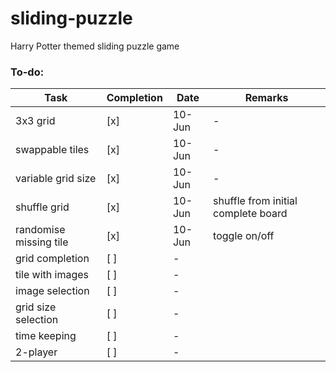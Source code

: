 # sliding-puzzle
Harry Potter themed sliding puzzle game

### To-do:
Task | Completion | Date | Remarks
------------ | ------------- | ------------- | -------------
3x3 grid | [x] | 10-Jun | -
swappable tiles | [x] | 10-Jun | -
variable grid size | [x] | 10-Jun | -
shuffle grid | [x] | 10-Jun | shuffle from initial complete board
randomise missing tile | [x] | 10-Jun | toggle on/off
grid completion | [ ] | -
tile with images | [ ] | -
image selection | [ ] | -
grid size selection | [ ] | -
time keeping | [ ] | -
2-player | [ ] | -
